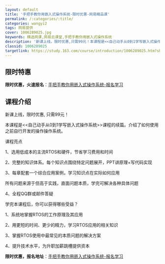 ```yaml
---
layout: default
title: '手把手教你用嵌入式操作系统-限时优惠-网易精品课'
permalink: /:categories/:title/
categories: wangyi2
tags: 网易提供
cover: 1006289025.jpg
keywords: 精选网课,网易云课堂,手把手教你用嵌入式操作系统
description: '新课上线，限时优惠,只需99元！本课程是<<自己动手从0到1学写嵌入式操作系统>>课程的续篇。介绍了如何使用之前自行开发'
classid: 1006289025
targetlink: https://study.163.com/course/introduction/1006289025.htm?share=1&shareId=1025206652&utm_campaign=share&utm_medium=iphoneShare&utm_source=&utm_u=1025206652
---
```


## 限时特惠

**限时优惠，火速报名**：[手把手教你用嵌入式操作系统-报名学习](https://study.163.com/course/introduction/1006289025.htm?share=1&shareId=1025206652&utm_campaign=share&utm_medium=iphoneShare&utm_source=&utm_u=1025206652)

## 课程介绍

新课上线，限时优惠, 只需99元！

本课程是<<自己动手从0到1学写嵌入式操作系统>>课程的续篇。介绍了如何使用之前自行开发的操作操作系统。



课程亮点

1、选用低成本的主流RTOS和硬件，节省学习费用和时间

2、完整的知识体系。每个知识点围绕特定问题展开，PPT讲原理+写代码实现

3、每章配套一个综合应用案例，学习知识点在实际如何应用

所有问题来源于但高于实践，直面问题本质，学完可解决各种具体问题

4、全程QQ群或邮件答疑

 

学完本课程后，你可以获得哪些受益？

1、系统地掌握RTOS的工作原理及其应用

2、用更短的时间、更少的精力，学习RTOS应用的相关知识

3、掌握RTOS使用中最常见的本质问题的解决方案

4、提升技术水平，为升职加薪跳槽提供资本

**限时优惠，报名地址**：[手把手教你用嵌入式操作系统-报名学习](https://study.163.com/course/introduction/1006289025.htm?share=1&shareId=1025206652&utm_campaign=share&utm_medium=iphoneShare&utm_source=&utm_u=1025206652)


